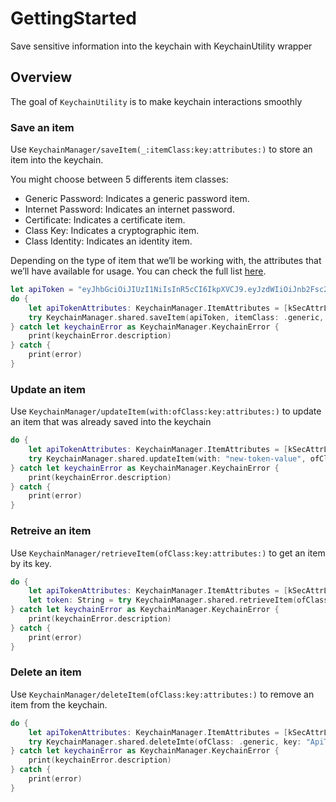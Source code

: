 # GettingStarted

Save sensitive information into the keychain with KeychainUtility wrapper

## Overview

The goal of `KeychainUtility` is to make keychain interactions smoothly

### Save an item
Use ``KeychainManager/saveItem(_:itemClass:key:attributes:)`` to store an item into the keychain.  

You might choose between 5 differents item classes:
- Generic Password: Indicates a generic password item.
- Internet Password: Indicates an internet password.
- Certificate: Indicates a certificate item.
- Class Key: Indicates a cryptographic item.
- Class Identity: Indicates an identity item.

Depending on the type of item that we’ll be working with, the attributes that we’ll have available for usage. You can check the full list [here](https://developer.apple.com/documentation/security/keychain_services/keychain_items/item_attribute_keys_and_values).

```swift
let apiToken = "eyJhbGciOiJIUzI1NiIsInR5cCI6IkpXVCJ9.eyJzdWIiOiJnb2Fsc2J1ZGR5IiwiZXhwIjo2NDA5MjIxMTIwMH0.JoDuSMARI2Ihh8fisiUxfQiP8AE_WFz9Hcogkk8QMcQ"
do {
    let apiTokenAttributes: KeychainManager.ItemAttributes = [kSecAttrLabel: "ApiToken"]
    try KeychainManager.shared.saveItem(apiToken, itemClass: .generic, key: "ApiToken", attributes: apiTokenAttributes)
} catch let keychainError as KeychainManager.KeychainError {
    print(keychainError.description)
} catch {
    print(error)
}
```

### Update an item
Use ``KeychainManager/updateItem(with:ofClass:key:attributes:)`` to update an item that was already saved into the keychain

```swift
do {
    let apiTokenAttributes: KeychainManager.ItemAttributes = [kSecAttrLabel: "ApiToken"]
    try KeychainManager.shared.updateItem(with: "new-token-value", ofClass: .generic, key: "ApiToken", attributes: apiTokenAttributes)
} catch let keychainError as KeychainManager.KeychainError {
    print(keychainError.description)
} catch {
    print(error)
}
```

### Retreive an item
Use ``KeychainManager/retrieveItem(ofClass:key:attributes:)`` to get an item by its key.

```swift
do {
    let apiTokenAttributes: KeychainManager.ItemAttributes = [kSecAttrLabel: "ApiToken"]
    let token: String = try KeychainManager.shared.retrieveItem(ofClass: .generic, key: "ApiToken", attributes: apiTokenAttributes)
} catch let keychainError as KeychainManager.KeychainError {
    print(keychainError.description)
} catch {
    print(error)
}
```

### Delete an item
Use ``KeychainManager/deleteItem(ofClass:key:attributes:)`` to remove an item from the keychain.

```swift
do {
    let apiTokenAttributes: KeychainManager.ItemAttributes = [kSecAttrLabel: "ApiToken"]
    try KeychainManager.shared.deleteImte(ofClass: .generic, key: "ApiToken", attributes: apiTokenAttributes)
} catch let keychainError as KeychainManager.KeychainError {
    print(keychainError.description)
} catch {
    print(error)
}
```
